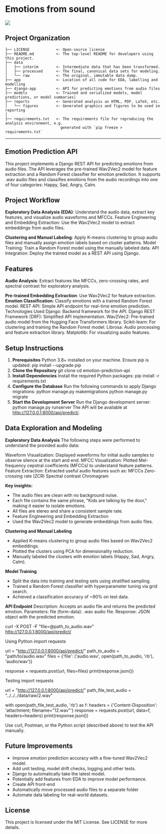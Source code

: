 # Emotions from sound

<a target="_blank" href="https://cookiecutter-data-science.drivendata.org/">
    <img src="https://img.shields.io/badge/CCDS-Project%20template-328F97?logo=cookiecutter" />
</a>

## Project Organization

```
├── LICENSE            <- Open-source license
├── README.md          <- The top-level README for developers using this project.
├── data
│   ├── interim        <- Intermediate data that has been transformed.
│   ├── processed      <- The final, canonical data sets for modeling.
│   └── raw            <- The original, immutable data dump.
├── app                <- Location of all code for EDA, labelling and modelling
├── django-app         <- API for predicting emotions from audio files
├── models             <- Trained and serialized models, model predictions, or model summaries│
├── reports            <- Generated analysis as HTML, PDF, LaTeX, etc.
│   └── figures        <- Generated graphics and figures to be used in reporting
│
├── requirements.txt   <- The requirements file for reproducing the analysis environment, e.g.
                         generated with `pip freeze > requirements.txt`

```

--------

## Emotion Prediction API
This project implements a Django REST API for predicting emotions from audio files. The API leverages the pre-trained Wav2Vec2 model for feature extraction and a Random Forest classifier for emotion prediction. It supports .wav audio files and classifies emotions from the audio recordings into one of four categories: Happy, Sad, Angry, Calm.

## Project Workflow
**Exploratory Data Analysis (EDA)**: Understand the audio data, extract key features, and visualize audio waveforms and MFCCs.
Feature Engineering and Embedding Extraction: Use the Wav2Vec2 model to extract embeddings from audio files.

**Clustering and Manual Labeling**: Apply K-means clustering to group audio files and manually assign emotion labels based on cluster patterns.
Model Training: Train a Random Forest model using the manually labeled data.
API Integration: Deploy the trained model as a REST API using Django.

## Features
**Audio Analysis**: Extract features like MFCCs, zero-crossing rates, and spectral contrast for exploratory analysis.

**Pre-trained Embedding Extraction**: Use Wav2Vec2 for feature extraction.
**Emotion Classification**: Classify emotions with a trained Random Forest model.
REST API: Simple API endpoint for real-time emotion prediction.
Technologies Used
Django: Backend framework for the API.
Django REST Framework (DRF): Simplified API implementation.
Wav2Vec2: Pre-trained audio model from the Hugging Face Transformers library.
Scikit-learn: For clustering and training the Random Forest model.
Librosa: Audio processing and feature extraction library.
Matplotlib: For visualizing audio features.

## Setup Instructions
1. **Prerequisites**
Python 3.8+ installed on your machine.
Ensure pip is updated:
pip install --upgrade pip
2. **Clone the Repository**
git clone <repository-url>
cd emotion-prediction-api
3. **Install Dependencies**
Install the required Python packages:
pip install -r requirements.txt
4. **Configure the Database**
Run the following commands to apply Django migrations:
python manage.py makemigrations
python manage.py migrate
5. **Start the Development Server**
Run the Django development server:
python manage.py runserver
The API will be available at http://127.0.0.1:8000/api/predict/.

## Data Exploration and Modeling
**Exploratory Data Analysis**
The following steps were performed to understand the provided audio data:

Waveform Visualization: Displayed waveforms for initial audio samples to observe silence at the start and end.
MFCC Visualization: Plotted Mel-frequency cepstral coefficients (MFCCs) to understand feature patterns.
Feature Extraction: Extracted useful audio features such as:
MFCCs
Zero-crossing rate (ZCR)
Spectral contrast
Chromagram

**Key insights:**
* The audio files are clean with no background noise.
* Each file contains the same phrase, "Kids are talking by the door," making it easier to isolate emotions.
* All files are stereo and share a consistent sample rate.
* Feature Engineering and Embedding Extraction
* Used the Wav2Vec2 model to generate embeddings from audio files.

**Clustering and Manual Labeling**
* Applied K-means clustering to group audio files based on Wav2Vec2 embeddings.
* Plotted the clusters using PCA for dimensionality reduction.
* Manually labeled the clusters with emotion labels (Happy, Sad, Angry, Calm).

**Model Training**
* Split the data into training and testing sets using stratified sampling.
* Trained a Random Forest classifier with hyperparameter tuning via grid search.
* Achieved a classification accuracy of ~90% on test data.

**API Endpoint**
Description: Accepts an audio file and returns the predicted emotion.
Parameters:
file (form-data): .wav audio file.
Response: JSON object with the predicted emotion.

curl -X POST -F "file=@path_to_audio.wav" http://127.0.0.1:8000/api/predict/

Using Python
import requests

url = "http://127.0.0.1:8000/api/predict/"
path_to_audio = "path/to/audio.wav"
files = {'file': ('audio.wav', open(path_to_audio, 'rb'), 'audio/wav')}

response = requests.post(url, files=files)
print(response.json())

Testing
import requests

url = "http://127.0.0.1:8000/api/predict/"
path_file_test_audio = "../../../data/raw/2.wav"

with open(path_file_test_audio, 'rb') as f:
    headers = {'Content-Disposition': 'attachment; filename="12.wav"'}
    response = requests.post(url, data=f, headers=headers)
    print(response.json())

Use curl, Postman, or the Python script (described above) to test the API manually.

## Future Improvements
- Improve emotion prediction accuracy with a fine-tuned Wav2Vec2 model.
- Add unit testing, model drift checks, logging and other tests.
- Django to automatically take the latest model.
- Potentially add features from EDA to improve model performance.
- Create API front-end
- Automatically move processed audio files to a separate folder
- Automate data labeling for real-world datasets.

## License
This project is licensed under the MIT License. See LICENSE for more details.